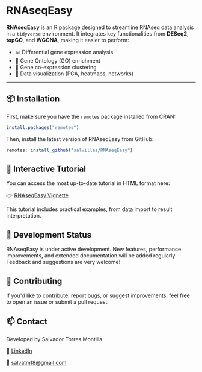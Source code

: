 # RNAseqEasy

**RNAseqEasy** is an R package designed to streamline RNAseq data analysis in a `tidyverse` environment. It integrates key functionalities from **DESeq2**, **topGO**, and **WGCNA**, making it easier to perform:

- 📊 Differential gene expression analysis  
- 🧠 Gene Ontology (GO) enrichment  
- 🔗 Gene co-expression clustering  
- 🎨 Data visualization (PCA, heatmaps, networks)

---

## 📦 Installation

First, make sure you have the `remotes` package installed from CRAN:

``` r
install.packages("remotes")
```

Then, install the latest version of RNAseqEasy from GitHub:

``` r
remotes::install_github("salvillas/RNAseqEasy")
```

## 📘 Interactive Tutorial

You can access the most up-to-date tutorial in HTML format here:

👉 [RNAseqEasy Vignette](https://salvillas.github.io/RNAseqEasy/)

This tutorial includes practical examples, from data import to result interpretation.

## 🚧 Development Status

RNAseqEasy is under active development. New features, performance improvements, and extended documentation will be added regularly.
Feedback and suggestions are very welcome!

## 🤝 Contributing
If you'd like to contribute, report bugs, or suggest improvements, feel free to open an issue or submit a pull request.

## 📫 Contact
Developed by Salvador Torres Montilla

🔗 [LinkedIn](https://www.linkedin.com/in/salvador-torres-montilla/)

📧 salvatm18@gmail.com

